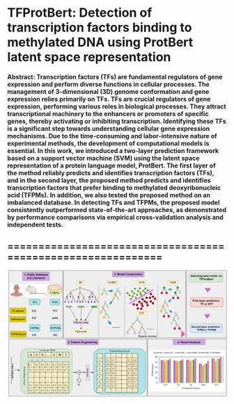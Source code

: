 # TFProtBert: Detection of transcription factors binding to methylated DNA using ProtBert latent space representation


#### Abstract: Transcription factors (TFs) are fundamental regulators of gene expression and perform diverse functions in cellular processes. The management of 3-dimensional (3D) genome conformation and gene expression relies primarily on TFs. TFs are crucial regulators of gene expression, performing various roles in biological processes. They attract transcriptional machinery to the enhancers or promoters of specific genes, thereby activating or inhibiting transcription. Identifying these TFs is a significant step towards understanding cellular gene expression mechanisms. Due to the time-consuming and labor-intensive nature of experimental methods, the development of computational models is essential. In this work, we introduced a two-layer prediction framework based on a support vector machine (SVM) using the latent space representation of a protein language model, ProtBert. The first layer of the method reliably predicts and identifies transcription factors (TFs), and in the second layer, the proposed method predicts and identifies transcription factors that prefer binding to methylated deoxyribonucleic acid (TFPMs). In addition, we also tested the proposed method on an imbalanced database. In detecting TFs and TFPMs, the proposed model consistently outperformed state-of-the-art approaches, as demonstrated by performance comparisons via empirical cross-validation analysis and independent tests.

## ============================================================


<img src="Architecture_TFProtBert.png" alt="Alt text" title="Architecture of the TFProtBert method">

